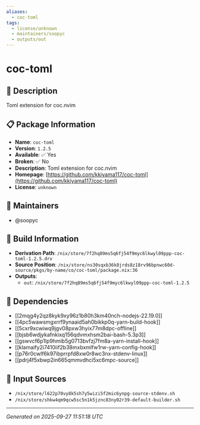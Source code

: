 ```yaml
---
aliases:
  - coc-toml
tags:
  - license/unknown
  - maintainers/soopyc
  - outputs/out
---
```


# coc-toml

## 📝 Description

Toml extension for coc.nvim

## 📋 Package Information

- **Name**: `coc-toml`
- **Version**: `1.2.5`
- **Available**: ✅ Yes
- **Broken**: ✅ No
- **Description**: Toml extension for coc.nvim
- **Homepage**: [https://github.com/kkiyama117/coc-toml](https://github.com/kkiyama117/coc-toml)
- **License**: `unknown`
## 👥 Maintainers

- @soopyc


## 🔧 Build Information

- **Derivation Path**: `/nix/store/7f2hq89ms5q6fj54f9myc6lkwyl09ppp-coc-toml-1.2.5.drv`
- **Source Position**: `/nix/store/ns30sqxb36k8jrds8z18rv96bpnwc60d-source/pkgs/by-name/co/coc-toml/package.nix:36`
- **Outputs**:
  - `out`:  `/nix/store/7f2hq89ms5q6fj54f9myc6lkwyl09ppp-coc-toml-1.2.5`

## 🔗 Dependencies

- [[2mqg4y2qz8kyk9xy96z1b80h3km40nch-nodejs-22.19.0]]
- [[4pc5wawsmgxrrf9ynaaid5ah0bikkp0q-yarn-build-hook]]
- [[5cxr9xcwiwq9jgv08pxw3hyix77m8dpc-offline]]
- [[bjsb6wdjykafnkixq156qdvmxhsm2bai-bash-5.3p3]]
- [[gswvcf6p1lp9hmib5g0713bvfzj7fm8a-yarn-install-hook]]
- [[klamaify2i7410iif2b38mxbxmlfw1rw-yarn-config-hook]]
- [[p76r0cwlf6k97ibprrpfd8xw0r8wc3nx-stdenv-linux]]
- [[pdrj4f5xbwp2in665qmmvdhci5xc6mpc-source]]

## 📁 Input Sources

- `/nix/store/l622p70vy8k5sh7y5wizi5f2mic6ynpg-source-stdenv.sh`
- `/nix/store/shkw4qm9qcw5sc5n1k5jznc83ny02r39-default-builder.sh`

---
*Generated on 2025-09-27 11:51:18 UTC*
